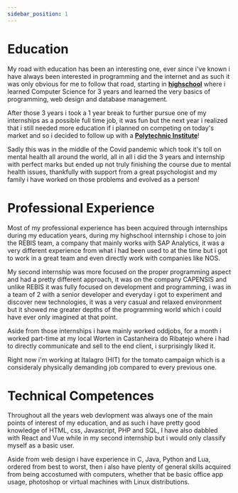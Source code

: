 ```yaml
---
sidebar_position: 1
---
```


# Education 

My road with education has been an interesting one, ever since i've known i have always been interested in programming and the internet and as such it was only obvious for me to follow that road, starting in **[highschool](https://www.damiaodegoes.pt/)** where i learned Computer Science for 3 years and learned the very basics of programming, web design and database management.

After those 3 years i took a 1 year break to further pursue one of my internships as a possible full time job, it was fun but the next year i realized that i still needed more education if i planned on competing on today's market and so i decided to follow up with a **[Polytechnic Institute](https://siesgt.ipsantarem.pt/esgt/cursos_geral.formview?p_cur_sigla=TSPSI)**!

Sadly this was in the middle of the Covid pandemic which took it's toll on mental health all around the world, all in all i did the 3 years and internship with perfect marks but ended up not truly finishing the course due to mental health issues, thankfully with support from a great psychologist and my family i have worked on those problems and evolved as a person!

# Professional Experience 

Most of my professional experience has been acquired through internships during my education years, during my highschool internship i chose to join the REBIS team, a company that mainly works with SAP Analytics, it was a very different experience from what i had been used to at the time but i got to work in a great team and even directly work with companies like NOS.

My second internship was more focused on the proper programming aspect and had a pretty different approach, it was on the company CAPENSIS and unlike REBIS it was fully focused on development and programming, i was in a team of 2 with a senior developer and everyday i got to experiment and discover new technologies, it was a very casual and relaxed environment but it showed me greater depths of the programming world which i could have ever only imagined at that point.

Aside from those internships i have mainly worked oddjobs, for a month i worked part-time at my local Worten in Castanheira do Ribatejo where i had to directly communicate and sell to the end client, i surprisingly liked it.

Right now i'm working at Italagro (HIT) for the tomato campaign which is a consideraly physically demanding job compared to every previous one.

# Technical Competences

Throughout all the years web devlopment was always one of the main points of interest of my education, and as such i have pretty good knowledge of HTML, css, Javascript, PHP and SQL, I have also dabbled with React and Vue while in my second internship but i would only classify myself as a basic user.

Aside from web design i have experience in C, Java, Python and Lua, ordered from best to worst, then i also have plenty of general skills acquired from being accostumed with computers, whether that be basic office app usage, photoshop or virtual machines with Linux distributions.